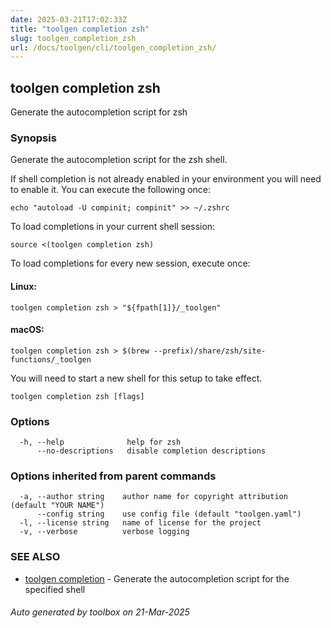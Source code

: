 ```yaml
---
date: 2025-03-21T17:02:33Z
title: "toolgen completion zsh"
slug: toolgen_completion_zsh
url: /docs/toolgen/cli/toolgen_completion_zsh/
---
```

## toolgen completion zsh

Generate the autocompletion script for zsh

### Synopsis

Generate the autocompletion script for the zsh shell.

If shell completion is not already enabled in your environment you will need
to enable it.  You can execute the following once:

	echo "autoload -U compinit; compinit" >> ~/.zshrc

To load completions in your current shell session:

	source <(toolgen completion zsh)

To load completions for every new session, execute once:

#### Linux:

	toolgen completion zsh > "${fpath[1]}/_toolgen"

#### macOS:

	toolgen completion zsh > $(brew --prefix)/share/zsh/site-functions/_toolgen

You will need to start a new shell for this setup to take effect.


```
toolgen completion zsh [flags]
```

### Options

```
  -h, --help              help for zsh
      --no-descriptions   disable completion descriptions
```

### Options inherited from parent commands

```
  -a, --author string    author name for copyright attribution (default "YOUR NAME")
      --config string    use config file (default "toolgen.yaml")
  -l, --license string   name of license for the project
  -v, --verbose          verbose logging
```

### SEE ALSO

* [toolgen completion](/docs/toolgen/cli/toolgen_completion/)	 - Generate the autocompletion script for the specified shell

###### Auto generated by toolbox on 21-Mar-2025
